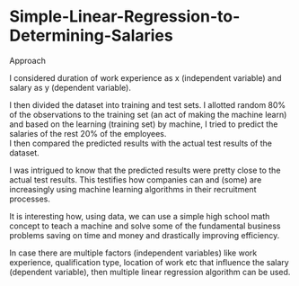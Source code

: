 # Simple-Linear-Regression-to-Determining-Salaries

Approach  

I considered duration of work experience as x (independent variable) and salary as y (dependent variable). 

I then divided the dataset into training and test sets.  I allotted random 80% of the observations to the training set (an act of making the machine learn) and based on the learning (training set) by machine, I tried to predict the salaries of the rest 20% of the employees.  
I then compared the predicted results with the actual test results of the dataset.  

I was intrigued to know that the predicted results were pretty close to the actual test results. This testifies how companies can and (some) are increasingly using machine learning algorithms in their recruitment processes.   

It is interesting how, using data, we can use a simple high school math concept to teach a machine and solve some of the fundamental business problems saving on time and money and drastically improving efficiency.   

In case there are multiple factors (independent variables) like work experience, qualification type, location of work etc that influence the salary (dependent variable), then multiple linear regression algorithm can be used.  







